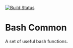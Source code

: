 [![Build Status](https://travis-ci.org/pirpedro/bash-common.svg?branch=master)](https://travis-ci.org/pirpedro/bash-common)

# Bash Common

A set of useful bash functions.

